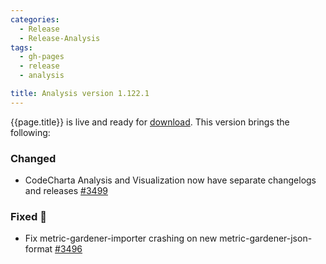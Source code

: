 ```yaml
---
categories:
  - Release
  - Release-Analysis
tags:
  - gh-pages
  - release
  - analysis

title: Analysis version 1.122.1
---
```


{{page.title}} is live and ready for [download](https://github.com/MaibornWolff/codecharta/releases/tag/ana-1.122.1).
This version brings the following:

### Changed

- CodeCharta Analysis and Visualization now have separate changelogs and releases [#3499](https://github.com/MaibornWolff/codecharta/pull/3499)

### Fixed 🐞

- Fix metric-gardener-importer crashing on new metric-gardener-json-format [#3496](https://github.com/MaibornWolff/codecharta/pull/3496)

